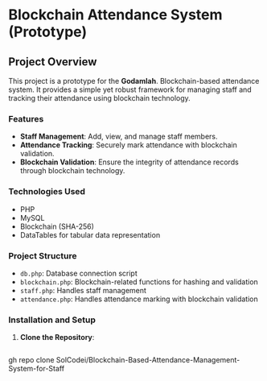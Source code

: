 # Blockchain Attendance System (Prototype)

## Project Overview

This project is a prototype for the **Godamlah**. Blockchain-based attendance system. It provides a simple yet robust framework for managing staff and tracking their attendance using blockchain technology.

### Features

- **Staff Management**: Add, view, and manage staff members.
- **Attendance Tracking**: Securely mark attendance with blockchain validation.
- **Blockchain Validation**: Ensure the integrity of attendance records through blockchain technology.

### Technologies Used

- PHP
- MySQL
- Blockchain (SHA-256)
- DataTables for tabular data representation

### Project Structure

- `db.php`: Database connection script
- `blockchain.php`: Blockchain-related functions for hashing and validation
- `staff.php`: Handles staff management
- `attendance.php`: Handles attendance marking with blockchain validation

### Installation and Setup

1. **Clone the Repository**:
   ```bash
  gh repo clone SolCodei/Blockchain-Based-Attendance-Management-System-for-Staff
